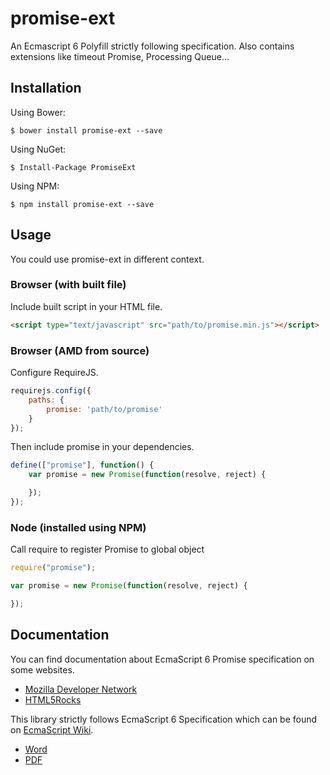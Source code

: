 ﻿# promise-ext

An Ecmascript 6 Polyfill strictly following specification.
Also contains extensions like timeout Promise, Processing Queue...

## Installation

Using Bower:

```console
$ bower install promise-ext --save
```

Using NuGet:

```console
$ Install-Package PromiseExt
```

Using NPM:

```console
$ npm install promise-ext --save
```

## Usage

You could use promise-ext in different context.

### Browser (with built file)

Include built script in your HTML file.

```html
<script type="text/javascript" src="path/to/promise.min.js"></script>
```

### Browser (AMD from source)

Configure RequireJS.

```javascript
requirejs.config({
    paths: {
        promise: 'path/to/promise'
    }
});
```

Then include promise in your dependencies.

```javascript
define(["promise"], function() {
    var promise = new Promise(function(resolve, reject) {

    });
});
```

### Node (installed using NPM)

Call require to register Promise to global object

```javascript
require("promise");

var promise = new Promise(function(resolve, reject) {

});
```


## Documentation

You can find documentation about EcmaScript 6 Promise specification on some websites.

* [Mozilla Developer Network](https://developer.mozilla.org/en-US/docs/Web/JavaScript/Reference/Global_Objects/Promise)
* [HTML5Rocks](http://www.html5rocks.com/en/tutorials/es6/promises/)

This library strictly follows EcmaScript 6 Specification which can be found on [EcmaScript Wiki](http://wiki.ecmascript.org/doku.php?id=harmony:specification_drafts).

* [Word](http://wiki.ecmascript.org/lib/exe/fetch.php?id=harmony%3Aspecification_drafts&cache=cache&media=harmony:working_draft_ecma-262_edition_6_01-20-14.doc)
* [PDF](http://wiki.ecmascript.org/lib/exe/fetch.php?id=harmony%3Aspecification_drafts&cache=cache&media=harmony:working_draft_ecma-262_edition_6_01-20-14.pdf)
